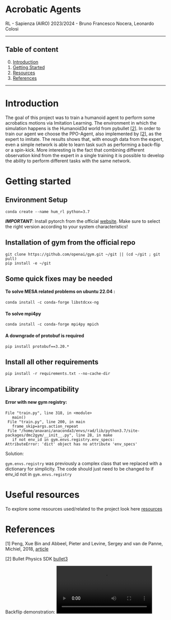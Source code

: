 # Acrobatic Agents
RL - Sapienza (AIRO) 2023/2024 -  Bruno Francesco Nocera, Leonardo Colosi

---
## Table of content
0. [Introduction](#introduction)
1. [Getting Started](#getting-started)
5. [Resources](#useful-resources)
6. [References](#references)
---

# Introduction
The goal of this project was to train a humanoid agent to perform some acrobatics motions via Imitation Learning. The environment in which the simulation happens is the Humanoid3d world from pybullet [[2]](#references). In order to train our agent we choose the PPO-Agent, also implemented by [[2]](#references), as the expert to imitate. The results shows that, with enough data from the expert, even a simple network is able to learn task such as performing a back-flip or a spin-kick. More interesting is the fact that combining different observation kind from the expert in a single training it is possible to develop the ability to perform different tasks with the same network.


# Getting started

## Environment Setup 
```code
conda create --name hum_rl python=3.7
```

***IMPORTANT***: Install pytorch from the official [website](https://pytorch.org/get-started/locally/). Make sure to select the right version according to your system characteristics!

## Installation of gym from the official repo
```code
git clone https://github.com/openai/gym.git ~/git || (cd ~/git ; git pull)
pip install -e ~/git
```


## Some quick fixes may be needed

#### To solve MESA related problems on ubuntu 22.04 : 
```code
conda install -c conda-forge libstdcxx-ng
```

#### To solve mpi4py
```code
conda install -c conda-forge mpi4py mpich
```

#### A downgrade of protobuf is required 
```code
pip install protobuf==3.20.*
```

## Install all other requirements

``` code
pip install -r requirements.txt --no-cache-dir
``` 

## Library incompatibility

#### Error with new gym registry:
```code 
File "train.py", line 318, in <module>
   main()
 File "train.py", line 200, in main
   frame_skip=args.action_repeat
 File "/home/anavani/anaconda3/envs/rad/lib/python3.7/site-packages/dmc2gym/__init__.py", line 28, in make
   if not env_id in gym.envs.registry.env_specs:
AttributeError: 'dict' object has no attribute 'env_specs'
```
Solution:

`gym.envs.registry` was previously a complex class that we replaced with a dictionary for simplicity.
The code should just need to be changed to if env_id not in `gym.envs.registry`

# Useful resources
To explore some resources used/related to the project look here [resources](resources)

# References
[1] Peng, Xue Bin and Abbeel, Pieter and Levine, Sergey and van de Panne, Michiel, 2018, [article](https://arxiv.org/pdf/1804.02717.pdf)

[2] Bullet Physics SDK  [bullet3](https://github.com/bulletphysics/bullet3.git)

Backflip demonstration:
<video src="https://drive.google.com/file/d/1oAatlrRgl3KW3v4MTVYScH36jAs1xo3_/view?usp=drive_link" width="300" />
